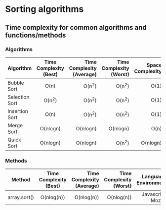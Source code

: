 # Sorting algorithms

## Time complexity for common algorithms and functions/methods

### Algorithms
| Algorithm          | Time Complexity (Best) | Time Complexity (Average) | Time Complexity (Worst) | Space Complexity |
| -------------      |:-----:| -----:| -----:| -----:|
| Bubble Sort        | O(n) | O(n<sup>2</sup>) | O(n<sup>2</sup>) | O(1) |
| Selection Sort     | O(n<sup>2</sup>)  | O(n<sup>2</sup>) | O(n<sup>2</sup>) | O(1) |
| Insertion Sort     | O(n) | O(n<sup>2</sup>) | O(n<sup>2</sup>) | O(1) |
| Merge Sort         | O(nlogn) | O(nlogn) | O(nlogn) | O(n) |
| Quick Sort         | O(nlogn) | O(nlogn) | O(n<sup>2</sup>) | O(nlogn) |


### Methods
| Method             | Time Complexity (Best) | Time Complexity (Average) | Time Complexity (Worst) | Language, Environment |
| -------------      |:-----:| -----:| -----:| -----:|
| array.sort()       | O(nlog(n)) | O(nlog(n)) | O(nlog(n)) | Javascript, Mozilla |